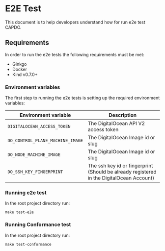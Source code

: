 # E2E Test

This document is to help developers understand how for run e2e test CAPDO.

## Requirements

In order to run the e2e tests the following requirements must be met:

* Ginkgo
* Docker
* Kind v0.7.0+

### Environment variables

The first step to running the e2e tests is setting up the required environment variables:

| Environment variable              | Description                                                                                           |
| --------------------------------- | ----------------------------------------------------------------------------------------------------- |
| `DIGITALOCEAN_ACCESS_TOKEN`       | The DigitalOcean API V2 access token                                                                  |
| `DO_CONTROL_PLANE_MACHINE_IMAGE`  | The DigitalOcean Image id or slug                                                                     |
| `DO_NODE_MACHINE_IMAGE`           | The DigitalOcean Image id or slug                                                                     |
| `DO_SSH_KEY_FINGERPRINT`          | The ssh key id or fingerprint (Should be already registered in the DigitalOcean Account)

### Running e2e test

In the root project directory run:

```
make test-e2e
```

### Running Conformance test

In the root project directory run:

```
make test-conformance
```
